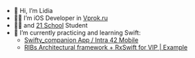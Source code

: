 - 👋 Hi, I’m Lidia
- 👩‍💻 I’m iOS Developer in [Vprok.ru](https://apps.apple.com/ru/app/перекрёсток-впрок-доставка/id1510812169)
- 👩‍🎓 and [21 School](https://42.fr/en/network-42/) Student
- 🌱 I’m currently practicing and learning Swift:
  - [Swifty_companion App / Intra 42 Mobile](https://github.com/LidiaGr/Swifty_companion)
  - [RIBs Architectural framework + RxSwift for VIP | Example](https://github.com/LidiaGr/StatefulScreenExample)

<!--- - Swift: [Pokedex](https://github.com/LidiaGr/Pokedex)
 - C++: [Webserver project](https://github.com/LidiaGr/Webserver)

<!---
LidiaGr/LidiaGr is a ✨ special ✨ repository because its `README.md` (this file) appears on your GitHub profile.
You can click the Preview link to take a look at your changes.
--->
